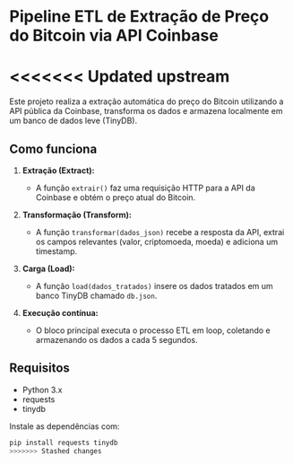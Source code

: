 # Pipeline ETL de Extração de Preço do Bitcoin via API Coinbase
<<<<<<< Updated upstream
=======

Este projeto realiza a extração automática do preço do Bitcoin utilizando a API pública da Coinbase, transforma os dados e armazena localmente em um banco de dados leve (TinyDB).

## Como funciona

1. **Extração (Extract):**
   - A função `extrair()` faz uma requisição HTTP para a API da Coinbase e obtém o preço atual do Bitcoin.

2. **Transformação (Transform):**
   - A função `transformar(dados_json)` recebe a resposta da API, extrai os campos relevantes (valor, criptomoeda, moeda) e adiciona um timestamp.

3. **Carga (Load):**
   - A função `load(dados_tratados)` insere os dados tratados em um banco TinyDB chamado `db.json`.

4. **Execução contínua:**
   - O bloco principal executa o processo ETL em loop, coletando e armazenando os dados a cada 5 segundos.

## Requisitos

- Python 3.x
- requests
- tinydb

Instale as dependências com:
```bash
pip install requests tinydb
>>>>>>> Stashed changes
